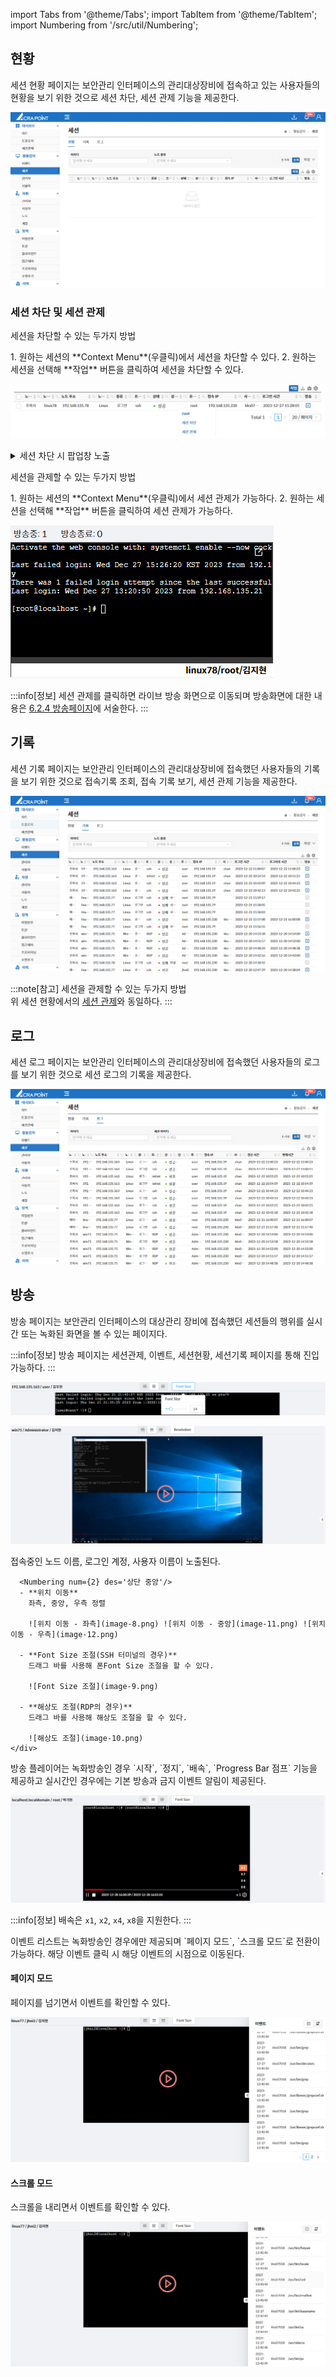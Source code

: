 import Tabs from '@theme/Tabs';
import TabItem from '@theme/TabItem';
import Numbering from '/src/util/Numbering';

## 현황
세션 현황 페이지는 보안관리 인터페이스의 관리대상장비에 접속하고 있는 사용자들의 현황을 보기 위한 것으로 세션 차단, 세션 관제 기능을 제공한다.

![세션 현황](image.png)

### 세션 차단 및 세션 관제

<Tabs>
  <TabItem value="세션 차단" label="세션 차단" default>
  <p className='text-bold-with-margin'>세션을 차단할 수 있는 두가지 방법</p>
  1. 원하는 세션의 **Context Menu**(우클릭)에서 세션을 차단할 수 있다.
  2. 원하는 세션을 선택해 **작업** 버튼을 클릭하여 세션을 차단할 수 있다.

![세션 차단](image-5.png)  

<details>
  <summary>세션 차단 시 팝업창 노출</summary>
  <div>
    세션 차단 시 팝업창이 뜨고 **확인** 버튼 클릭 시 세션 차단이 요청된다.  

  ![세션 차단 팝업창](image-7.png)
  </div>
</details>
  </TabItem>
  <TabItem value="세션 관제" label="세션 관제">
  <p className='text-bold-with-margin'>세션을 관제할 수 있는 두가지 방법</p>
  1. 원하는 세션의 **Context Menu**(우클릭)에서 세션 관제가 가능하다.
  2. 원하는 세션을 선택해 **작업** 버튼을 클릭하여 세션 관제가 가능하다.  

  ![세션 관제](image-6.png)

  :::info[정보]
    세션 관제를 클릭하면 라이브 방송 화면으로 이동되며 방송화면에 대한 내용은 [6.2.4 방송페이지](/docs/활동감지/6.2%20세션/6.2.4%20방송%20페이지/)에 서술한다.
  :::
  </TabItem>
</Tabs>


## 기록
세션 기록 페이지는 보안관리 인터페이스의 관리대상장비에 접속했던 사용자들의 기록을 보기 위한 것으로 접속기록 조회, 접속 기록 보기, 세션 관제 기능을 제공한다.

![세션 기록](image-1.png)

:::note[참고]
<span className='text-bold-with-margin'>세션을 관제할 수 있는 두가지 방법</span>  
위 세션 현황에서의 [세션 관제](#세션-차단-및-세션-관제)와 동일하다.
:::

## 로그
세션 로그 페이지는 보안관리 인터페이스의 관리대상장비에 접속했던 사용자들의 로그를 보기 위한 것으로 세션 로그의 기록을 제공한다.

![세션 로그](image-2.png)

## 방송
방송 페이지는 보안관리 인터페이스의 대상관리 장비에 접속했던 세션들의 행위를 실시간 또는 녹화된 화면을 볼 수 있는 페이지다.  

:::info[정보]
방송 페이지는 세션관제, 이벤트, 세션현황, 세션기록 페이지를 통해 진입 가능하다.
:::

![세션 관제 - 리눅스](image-3.png)  

![세션 관제 - 윈도우](image-4.png)

<Tabs>
  <TabItem value="상단 메뉴" label="상단 메뉴">
    <div className='session-tab-container'>
      <Numbering num={1} des='상단 좌측'/>
      접속중인 노드 이름, 로그인 계정, 사용자 이름이 노출된다.  

      <Numbering num={2} des='상단 중앙'/>
      - **위치 이동**  
        좌측, 중앙, 우측 정렬  

        ![위치 이동 - 좌측](image-8.png) ![위치 이동 - 중앙](image-11.png) ![위치 이동 - 우측](image-12.png)

      - **Font Size 조절(SSH 터미널의 경우)**  
        드래그 바를 사용해 폰Font Size 조절을 할 수 있다.
        
        ![Font Size 조절](image-9.png)

      - **해상도 조절(RDP의 경우)**   
        드래그 바를 사용해 해상도 조절을 할 수 있다.

        ![해상도 조절](image-10.png)
    </div>
  </TabItem>

  <TabItem value="방송 화면" label="방송 화면">
  방송 플레이어는 녹화방송인 경우 `시작`, `정지`, `배속`, `Progress Bar 점프` 기능을 제공하고 실시간인 경우에는 기본 방송과 금지 이벤트 알림이 제공된다. 

  ![방송 화면](image-13.png)

  :::info[정보]
  배속은 `x1`, `x2`, `x4`, `x8`을 지원한다.
  :::

  </TabItem>

  <TabItem value="이벤트 리스트" label="이벤트 리스트">
  이벤트 리스트는 녹화방송인 경우에만 제공되며 `페이지 모드`, `스크롤 모드`로 전환이 가능하다.  
  해당 이벤트 클릭 시 해당 이벤트의 시점으로 이동된다.

  #### 페이지 모드 
  페이지를 넘기면서 이벤트를 확인할 수 있다.

  ![페이지 모드](image-14.png)

  #### 스크롤 모드
  스크롤을 내리면서 이벤트를 확인할 수 있다.

  ![스크롤 모드](image-15.png)

  </TabItem>  
</Tabs>
